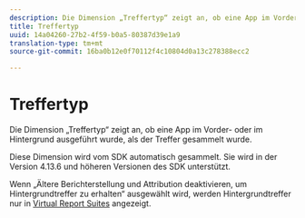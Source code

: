 ```yaml
---
description: Die Dimension „Treffertyp“ zeigt an, ob eine App im Vorder- oder im Hintergrund ausgeführt wurde, als der Treffer gesammelt wurde.
title: Treffertyp
uuid: 14a04260-27b2-4f59-b0a5-80387d39e1a9
translation-type: tm+mt
source-git-commit: 16ba0b12e0f70112f4c10804d0a13c278388ecc2

---
```



# Treffertyp

Die Dimension „Treffertyp“ zeigt an, ob eine App im Vorder- oder im Hintergrund ausgeführt wurde, als der Treffer gesammelt wurde.

Diese Dimension wird vom SDK automatisch gesammelt. Sie wird in der Version 4.13.6 und höheren Versionen des SDK unterstützt.

Wenn „Ältere Berichterstellung und Attribution deaktivieren, um Hintergrundtreffer zu erhalten“ ausgewählt wird, werden Hintergrundtreffer nur in [Virtual Report Suites](/help/components/vrs/vrs-mobile-visit-processing.md) angezeigt.
